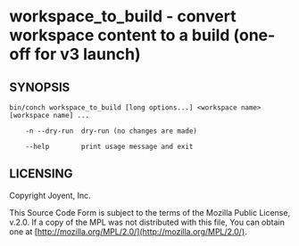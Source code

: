 # workspace\_to\_build - convert workspace content to a build (one-off for v3 launch)

## SYNOPSIS

```
bin/conch workspace_to_build [long options...] <workspace name> [workspace name] ...

    -n --dry-run  dry-run (no changes are made)

    --help        print usage message and exit
```

## LICENSING

Copyright Joyent, Inc.

This Source Code Form is subject to the terms of the Mozilla Public License,
v.2.0. If a copy of the MPL was not distributed with this file, You can obtain
one at [http://mozilla.org/MPL/2.0/](http://mozilla.org/MPL/2.0/).
